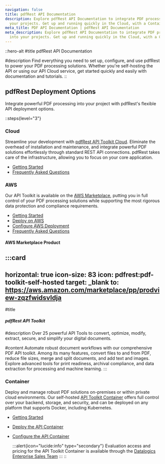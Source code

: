 ```yaml
---
navigation: false
title: pdfRest API Documentation
description: Explore pdfRest API Documentation to integrate PDF processing into
  your projects. Get up and running quickly in the Cloud, with a Container, and on AWS.
meta_title: PDF API Documentation | pdfRest API Documentation
meta_description: Explore pdfRest API Documentation to integrate PDF processing
  into your projects. Get up and running quickly in the Cloud, with a Container, and on AWS.
---
```


::hero-alt
#title
pdfRest API Documentation

#description
Find everything you need to set up, configure, and use pdfRest to power your PDF processing solutions. Whether you're self-hosting the API or using our API Cloud service, get started quickly and easily with documentation and tutorials.
::

## pdfRest Deployment Options

Integrate powerful PDF processing into your project with pdfRest's flexible API deployment options.

::steps{level="3"}
### Cloud

Streamline your development with [pdfRest API Toolkit Cloud](https://pdfrest.com/products/cloud-api/). Eliminate the overhead of installation and maintenance, and integrate powerful PDF solutions effortlessly through standard REST API connections. pdfRest takes care of the infrastructure, allowing you to focus on your core application.

- [Getting Started](https://docs.pdfrest.com/cloud-api/getting-started/)
- [Frequently Asked Questions](https://docs.pdfrest.com/cloud-api/frequently-asked-questions/)

### AWS

Our API Toolkit is available on the [AWS Marketplace](https://aws.amazon.com/marketplace/search/results?searchTerms=pdfrest), putting you in full control of your PDF processing solutions while supporting the most rigorous data protection and compliance requirements.

- [Getting Started](https://docs.pdfrest.com/self-hosted-api-on-aws/getting-started/)
- [Deploy on AWS](https://docs.pdfrest.com/self-hosted-api-on-aws/deploy-on-aws/)
- [Configure AWS Deployment](https://docs.pdfrest.com/self-hosted-api-on-aws/configure-aws-deployment/)
- [Frequently Asked Questions](https://docs.pdfrest.com/self-hosted-api-on-aws/faq/)

#### AWS Marketplace Product

  :::card
  ---
  horizontal: true
  icon-size: 83
  icon: pdfrest:pdf-toolkit-self-hosted
  target: _blank
  to: https://aws.amazon.com/marketplace/pp/prodview-zqzfwidsvldja
  ---
  #title
  ##### pdfRest API Toolkit
  
  #description
  Over 25 powerful API Tools to convert, optimize, modify, extract, secure, and simplify your digital documents.
  
  #content
  Automate robust document workflows with our comprehensive PDF API toolkit. Among its many features, convert files to and from PDF, reduce file sizes, merge and split documents, and add text and images. Explore advanced tools for print readiness, archival compliance, and data extraction for processing and machine learning.
  :::


### Container

Deploy and manage robust PDF solutions on-premises or within private cloud environments. Our self-hosted [API Toolkit Container](https://pdfrest.com/products/pdf-toolkit-container-api/) offers full control over your backend, storage, and security, and can be deployed on any platform that supports Docker, including Kubernetes.

- [Getting Started](https://docs.pdfrest.com/container-api-with-docker/getting-started/)
- [Deploy the API Container](https://docs.pdfrest.com/container-api-with-docker/deploy-container-api/)
- [Configure the API Container](https://docs.pdfrest.com/container-api-with-docker/configure-container-api/)

  :::alert{icon="lucide:info" type="secondary"}
  Evaluation access and pricing for the API Toolkit Container is available through the [Datalogics Enterprise Sales Team](mailto\:sales@datalogics.com?subject=pdfRest%20Container%20API%20Inquiry)
  :::
::
